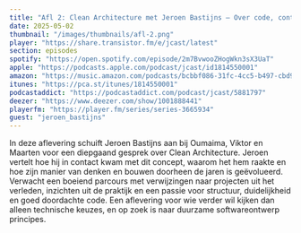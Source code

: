 ```yaml
---
title: "Afl 2: Clean Architecture met Jeroen Bastijns – Over code, context en het groeipad van een gepassioneerde ontwikkelaar"
date: 2025-05-02
thumbnail: "/images/thumbnails/afl-2.png"
player: "https://share.transistor.fm/e/jcast/latest"
section: episodes
spotify: "https://open.spotify.com/episode/2m7BvwooZHogWkn3sX3UaT"
apple: "https://podcasts.apple.com/podcast/jcast/id1814550001"
amazon: "https://music.amazon.com/podcasts/bcbbf086-31fc-4cc5-b497-cbd9600ae48f"         
itunes: "https://pca.st/itunes/1814550001"
podcastaddict: "https://podcastaddict.com/podcast/jcast/5881797"
deezer: "https://www.deezer.com/show/1001888441"
playerfm: "https://player.fm/series/series-3665934"
guest: "jeroen_bastijns"
---
```

In deze aflevering schuift Jeroen Bastijns aan bij Oumaima, Viktor en Maarten voor een diepgaand gesprek over Clean Architecture. 
Jeroen vertelt hoe hij in contact kwam met dit concept, waarom het hem raakte en hoe zijn manier van denken en bouwen doorheen de jaren is geëvolueerd. 
Verwacht een boeiend parcours met verwijzingen naar projecten uit het verleden, inzichten uit de praktijk en een passie voor structuur, duidelijkheid en goed doordachte code. 
Een aflevering voor wie verder wil kijken dan alleen technische keuzes, en op zoek is naar duurzame softwareontwerp principes.
